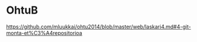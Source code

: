 OhtuB
=====
https://github.com/mluukkai/ohtu2014/blob/master/web/laskari4.md#4-git-monta-et%C3%A4repositorioa
